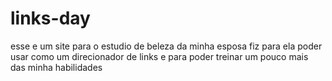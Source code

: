 # links-day
esse e um site para o estudio de beleza da minha esposa fiz para ela poder usar como um direcionador de links e para poder treinar um pouco mais das minha habilidades 

